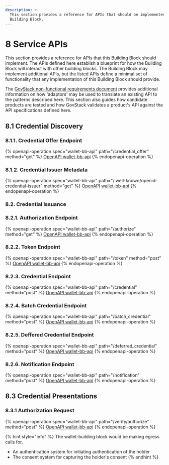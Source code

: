 ```yaml
---
description: >-
  This section provides a reference for APIs that should be implemented by this
  Building Block.
---
```


# 8 Service APIs

This section provides a reference for APIs that this Building Block should implement. The APIs defined here establish a blueprint for how the Building Block will interact with other building blocks. The Building Block may implement additional APIs, but the listed APIs define a minimal set of functionality that any implementation of this Building Block should provide.

The [GovStack non-functional requirements document](https://govstack.gitbook.io/specification/architecture-and-nonfunctional-requirements/6-onboarding) provides additional information on how 'adaptors' may be used to translate an existing API to the patterns described here. This section also guides how candidate products are tested and how GovStack validates a product's API against the API specifications defined here.

## 8.1 Credential Discovery

### 8.1.1. Credential Offer Endpoint

{% openapi-operation spec="wallet-bb-api" path="/credential_offer" method="get" %}
[OpenAPI wallet-bb-api](https://raw.githubusercontent.com/GovStackWorkingGroup/bb-wallet/refs/heads/main/spec/.gitbook/assets/wallet-bb%20\(1\).yaml)
{% endopenapi-operation %}

### 8.1.2. Credential Issuer Metadata

{% openapi-operation spec="wallet-bb-api" path="/.well-known/openid-credential-issuer" method="get" %}
[OpenAPI wallet-bb-api](https://raw.githubusercontent.com/GovStackWorkingGroup/bb-wallet/refs/heads/main/spec/.gitbook/assets/wallet-bb%20\(1\).yaml)
{% endopenapi-operation %}

### 8.2. Credential Issuance

### 8.2.1. Authorization Endpoint

{% openapi-operation spec="wallet-bb-api" path="/authorize" method="get" %}
[OpenAPI wallet-bb-api](https://raw.githubusercontent.com/GovStackWorkingGroup/bb-wallet/refs/heads/main/spec/.gitbook/assets/wallet-bb%20\(1\).yaml)
{% endopenapi-operation %}

### 8.2.2. Token Endpoint

{% openapi-operation spec="wallet-bb-api" path="/token" method="post" %}
[OpenAPI wallet-bb-api](https://raw.githubusercontent.com/GovStackWorkingGroup/bb-wallet/refs/heads/main/spec/.gitbook/assets/wallet-bb%20\(1\).yaml)
{% endopenapi-operation %}

### 8.2.3. Credential Endpoint

{% openapi-operation spec="wallet-bb-api" path="/credential" method="post" %}
[OpenAPI wallet-bb-api](https://raw.githubusercontent.com/GovStackWorkingGroup/bb-wallet/refs/heads/main/spec/.gitbook/assets/wallet-bb%20\(1\).yaml)
{% endopenapi-operation %}

### 8.2.4. Batch Credential Endpoint

{% openapi-operation spec="wallet-bb-api" path="/batch_credential" method="post" %}
[OpenAPI wallet-bb-api](https://raw.githubusercontent.com/GovStackWorkingGroup/bb-wallet/refs/heads/main/spec/.gitbook/assets/wallet-bb%20\(1\).yaml)
{% endopenapi-operation %}

### 8.2.5. Deffered Credential Endpoint

{% openapi-operation spec="wallet-bb-api" path="/deferred_credential" method="post" %}
[OpenAPI wallet-bb-api](https://raw.githubusercontent.com/GovStackWorkingGroup/bb-wallet/refs/heads/main/spec/.gitbook/assets/wallet-bb%20\(1\).yaml)
{% endopenapi-operation %}

### 8.2.6. Notification Endpoint

{% openapi-operation spec="wallet-bb-api" path="/notification" method="post" %}
[OpenAPI wallet-bb-api](https://raw.githubusercontent.com/GovStackWorkingGroup/bb-wallet/refs/heads/main/spec/.gitbook/assets/wallet-bb%20\(1\).yaml)
{% endopenapi-operation %}

## 8.3 Credential Presentations

### 8.3.1 Authorization Request



{% openapi-operation spec="wallet-bb-api" path="/verify/authorize" method="post" %}
[OpenAPI wallet-bb-api](https://raw.githubusercontent.com/GovStackWorkingGroup/bb-wallet/refs/heads/main/spec/.gitbook/assets/wallet-bb%20\(1\).yaml)
{% endopenapi-operation %}

{% hint style="info" %}
The wallet-building block would be making egress calls for,

* An authentication system for initiating authentication of the holder
* The consent system for capturing the holder's consent
{% endhint %}
